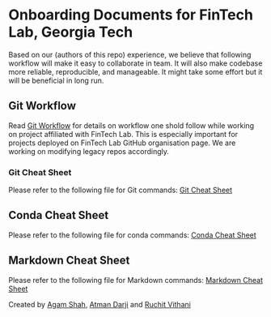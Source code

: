 # Onboarding Documents for FinTech Lab, Georgia Tech
Based on our (authors of this repo) experience, we believe that following workflow will make it easy to collaborate in team. It will also make codebase more reliable, reproducible, and manageable. It might take some effort but it will be beneficial in long run. 

## Git Workflow
Read [Git Workflow](https://github.com/gtfintechlab/onboarding-docs/blob/main/git-workflow.md) for details on workflow one shold follow while working on project affiliated with FinTech Lab. This is especially important for projects deployed on FinTech Lab GitHub organisation page. We are working on modifying legacy repos accordingly. 

### Git Cheat Sheet
Please refer to the following file for Git commands: [Git Cheat Sheet](https://github.com/gtfintechlab/onboarding-docs/blob/main/git_cheatsheet.md)

## Conda Cheat Sheet
Please refer to the following file for conda commands: [Conda Cheat Sheet](https://github.com/gtfintechlab/onboarding-docs/blob/main/conda_cheatsheet.md)

## Markdown Cheat Sheet
Please refer to the following file for Markdown commands: [Markdown Cheat Sheet](https://github.com/gtfintechlab/onboarding-docs/blob/main/markdown_cheatsheet.md)


Created by [Agam Shah](https://www.linkedin.com/in/agam-shah/), [Atman Darji](https://www.linkedin.com/in/atmandarji/) and [Ruchit Vithani](https://www.linkedin.com/in/ruchit-vithani-065894141/)